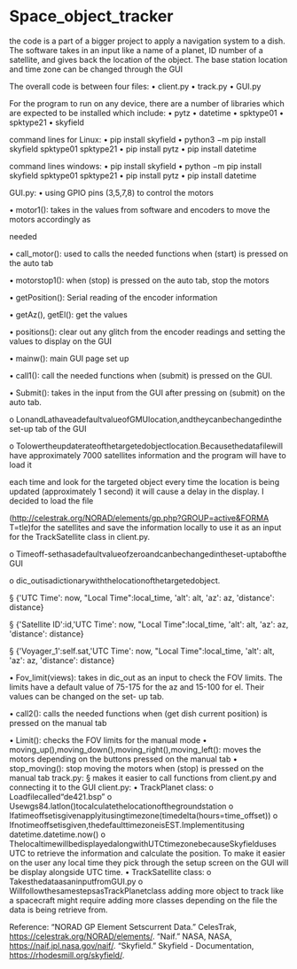 # Space_object_tracker

the code is a part of a bigger project to apply a navigation system to a dish.
The software takes in an input like a name of a planet, ID number of a satellite, and gives back the location of the object. The base station location and time zone can be changed through the GUI
 
The overall code is between four files:
• client.py
• track.py
• GUI.py


For the program to run on any device, there are a number of libraries which are expected to be installed which include:
• pytz
• datetime • spktype01 • spktype21 • skyfield

command lines for Linux:
• pip install skyfield
• python3 −m pip install skyfield spktype01 spktype21
• pip install pytz
• pip install datetime

command lines windows:
• pip install skyfield
• python −m pip install skyfield spktype01 spktype21
• pip install pytz
• pip install datetime

GUI.py:
• using GPIO pins (3,5,7,8) to control the motors

• motor1(): takes in the values from software and encoders to move the motors accordingly as

needed

• call_motor(): used to calls the needed functions when (start) is pressed on the auto tab

• motorstop1(): when (stop) is pressed on the auto tab, stop the motors

• getPosition(): Serial reading of the encoder information

• getAz(), getEl(): get the values

• positions(): clear out any glitch from the encoder readings and setting the values to display on
the GUI

• mainw(): main GUI page set up

• call1(): call the needed functions when (submit) is pressed on the GUI.

• Submit(): takes in the input from the GUI after pressing on (submit) on the auto tab.

o LonandLathaveadefaultvalueofGMUlocation,andtheycanbechangedinthe set-up tab of the GUI

o Tolowertheupdaterateofthetargetedobjectlocation.Becausethedatafilewill have approximately 7000 satellites information and the program will have to load it

each time and look for the targeted object every time the location is being updated (approximately 1 second) it will cause a delay in the display. I decided to load the file 

(http://celestrak.org/NORAD/elements/gp.php?GROUP=active&FORMA T=tle)for the satellites and save the information locally to use it as an input for the TrackSatellite class in client.py.

o Timeoff-sethasadefaultvalueofzeroandcanbechangedintheset-uptabofthe GUI

o dic_outisadictionarywiththelocationofthetargetedobject.

§ {'UTC Time': now, "Local Time":local_time, 'alt': alt, 'az': az, 'distance':
distance}

§ {'Satellite ID':id,'UTC Time': now, "Local Time":local_time, 'alt': alt, 'az': az,
'distance': distance}

§ {'Voyager_1':self.sat,'UTC Time': now, "Local Time":local_time, 'alt': alt,
'az': az, 'distance': distance}

• Fov_limit(views): takes in dic_out as an input to check the FOV limits. The limits have a
default value of 75-175 for the az and 15-100 for el. Their values can be changed on the set-
up tab.

• call2(): calls the needed functions when (get dish current position) is pressed on the manual
tab

• Limit(): checks the FOV limits for the manual mode
• moving_up(),moving_down(),moving_right(),moving_left(): moves the motors depending on
the buttons pressed on the manual tab
• stop_moving(): stop moving the motors when (stop) is pressed on the manual tab
track.py:
§ makes it easier to call functions from client.py and connecting it to the GUI client.py:
• TrackPlanet class:
o Loadfilecalled“de421.bsp”
o Usewgs84.latlon()tocalculatethelocationofthegroundstation
o Ifatimeoffsetisgivenapplyitusingtimezone(timedelta(hours=time_offset)) o Ifnotimeoffsetisgiven,thedefaulttimezoneisEST.Implementitusing
datetime.datetime.now()
o ThelocaltimewillbedisplayedalongwithUTCtimezonebecauseSkyfielduses
UTC to retrieve the information and calculate the position. To make it easier on the user any local time they pick through the setup screen on the GUI will be display alongside UTC time.
• TrackSatellite class:
o TakesthedataasaninputfromGUI.py
o WillfollowthesamestepsasTrackPlanetclass
adding more object to track like a spacecraft might require adding more classes depending on the file the data is being retrieve from.

Reference:
“NORAD GP Element Setscurrent Data.” CelesTrak, https://celestrak.org/NORAD/elements/. “Naif.” NASA, NASA, https://naif.jpl.nasa.gov/naif/.
“Skyfield.” Skyfield - Documentation, https://rhodesmill.org/skyfield/.
